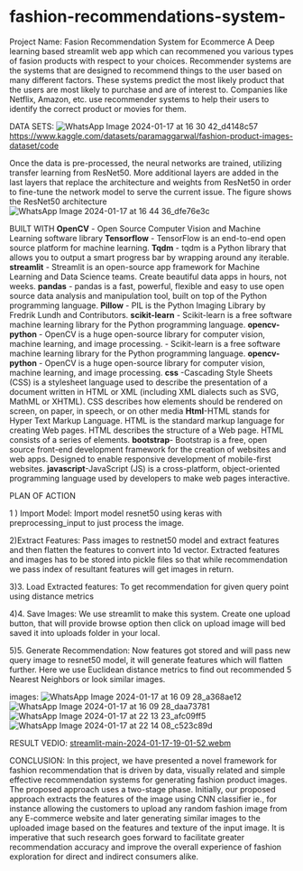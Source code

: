 # fashion-recommendations-system-
Project Name: Fasion Recommendation System for Ecommerce A Deep learning based streamlit web app which can recommened you various types of fasion products with respect to your choices.
Recommender systems are the systems that are designed to recommend things to the user based on many different factors. These systems predict the most likely product that the users are most likely to purchase and are of interest to. Companies like Netflix, Amazon, etc. use recommender systems to help their users to identify the correct product or movies for them.


DATA SETS:
![WhatsApp Image 2024-01-17 at 16 30 42_d4148c57](https://github.com/aashish1malik/fashion-recommendations-system-/assets/144604675/03555b36-414c-43aa-afc7-6ee9abdc17e5)
https://www.kaggle.com/datasets/paramaggarwal/fashion-product-images-dataset/code

Once the data is pre-processed, the neural networks are trained, utilizing transfer learning from ResNet50. More additional layers are added in the last layers that replace the architecture and weights from ResNet50 in order to fine-tune the network model to serve the current issue. The figure shows the ResNet50 architecture
![WhatsApp Image 2024-01-17 at 16 44 36_dfe76e3c](https://github.com/aashish1malik/fashion-recommendations-system-/assets/144604675/4f72dfad-e0b6-42e0-9cdf-918c1f95ed78)

BUILT WITH
**OpenCV** - Open Source Computer Vision and Machine Learning software library
**Tensorflow** - TensorFlow is an end-to-end open source platform for machine learning.
**Tqdm** - tqdm is a Python library that allows you to output a smart progress bar by wrapping around any iterable.
**streamlit** - Streamlit is an open-source app framework for Machine Learning and Data Science teams. Create beautiful data apps in hours, not weeks.
**pandas** - pandas is a fast, powerful, flexible and easy to use open source data analysis and manipulation tool, built on top of the Python programming language.
**Pillow** - PIL is the Python Imaging Library by Fredrik Lundh and Contributors.
**scikit-learn** - Scikit-learn is a free software machine learning library for the Python programming language.
**opencv-python** - OpenCV is a huge open-source library for computer vision, machine learning, and image processing. - Scikit-learn is a free software machine learning library for the Python programming language.
**opencv-python** - OpenCV is a huge open-source library for computer vision, machine learning, and image processing.
**css** -Cascading Style Sheets (CSS) is a stylesheet language used to describe the presentation of a document written in HTML or XML (including XML dialects such as SVG, MathML or XHTML). CSS describes how elements should be rendered on screen, on paper, in speech, or on other media
**Html**-HTML stands for Hyper Text Markup Language. HTML is the standard markup language for creating Web pages. HTML describes the structure of a Web page. HTML consists of a series of elements.
**bootstrap**- Bootstrap is a free, open source front-end development framework for the creation of websites and web apps. Designed to enable responsive development of mobile-first websites.
**javascript**-JavaScript (JS) is a cross-platform, object-oriented programming language used by developers to make web pages interactive. 




PLAN OF ACTION

1 ) Import Model: Import model resnet50 using keras with preprocessing_input to just process the image.

2)Extract Features: Pass  images to restnet50 model and extract features and then flatten the features to convert into 1d vector. Extracted features and images has to be stored into pickle files so that while recommendation we pass index of resultant features will get images in return.

3)3. Load Extracted features: To get recommendation for given query point using distance metrics


4)4. Save Images: We use streamlit to make this system. Create one upload button, that will provide browse option then click on upload image will bed saved it into uploads folder in your local.


5)5. Generate Recommendation: Now features got stored and will pass new query image to resnet50 model, it will generate features which will flatten further. Here we use Euclidean distance metrics to find out recommended 5 Nearest Neighbors or look similar images.




images:
![WhatsApp Image 2024-01-17 at 16 09 28_a368ae12](https://github.com/aashish1malik/fashion-recommendations-system-/assets/144604675/24c830c3-0748-4f53-a543-e2b7978436b1)
![WhatsApp Image 2024-01-17 at 16 09 28_daa73781](https://github.com/aashish1malik/fashion-recommendations-system-/assets/144604675/14e031de-b74f-4e77-81ec-b4c6909e4e31)
![WhatsApp Image 2024-01-17 at 22 13 23_afc09ff5](https://github.com/aashish1malik/fashion-recommendations-system-/assets/144604675/f7cf0e6f-c309-457b-804e-b399165ec60f)
![WhatsApp Image 2024-01-17 at 22 14 08_c523c89d](https://github.com/aashish1malik/fashion-recommendations-system-/assets/144604675/c90f518f-3333-4195-a8b6-26737b980e5d)



RESULT VEDIO:
[streamlit-main-2024-01-17-19-01-52.webm](https://github.com/aashish1malik/fashion-recommendations-system-/assets/144604675/72b61e31-1f25-4518-8b6d-6e1b7ae016ef)



CONCLUSION:
In this project, we have presented a novel framework for fashion recommendation that is driven by data, visually related and simple effective recommendation systems for generating fashion product images. The proposed approach uses a two-stage phase. Initially, our proposed approach extracts the features of the image using CNN classifier ie., for instance allowing the customers to upload any random fashion image from any E-commerce website and later generating similar images to the uploaded image based on the features and texture of the input image. It is imperative that such research goes forward to facilitate greater recommendation accuracy and improve the overall experience of fashion exploration for direct and indirect consumers alike.




